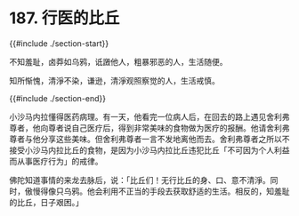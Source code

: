 # 187. 行医的比丘
{{#include ./section-start}}

不知羞耻，卤莽如乌鸦，诋譭他人，粗暴邪恶的人，生活随便。



知所惭愧，清淨不染，谦逊，清淨观照察觉的人，生活戒慎。

{{#include ./section-end}}

小沙马内拉懂得医药病理。有一天，他看完一位病人后，在回去的路上遇见舍利弗尊者，他向尊者说自己医疗后，得到非常美味的食物做为医疗的报酬。他请舍利弗尊者与他分享这些美味。但舍利弗尊者一言不发地离他而去。舍利弗尊者之所以不接受小沙马内拉比丘的食物，是因为小沙马内拉比丘违犯比丘「不可因为个人利益而从事医疗行为」的戒律。

佛陀知道事情的来龙去脉后，说：「比丘们！无行比丘的身、口、意不清淨。同时，傲慢得像只乌鸦。他会利用不正当的手段去获取舒适的生活。相反的，知羞耻的比丘，日子艰困。」

